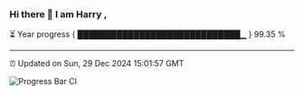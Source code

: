 ### Hi there 👋 I am Harry , 

⏳ Year progress { █████████████████████████████▁ } 99.35 %

---

⏰ Updated on Sun, 29 Dec 2024 15:01:57 GMT

![Progress Bar CI](https://github.com/duykhang68/duykhang68/workflows/Progress%20Bar%20CI/badge.svg)
